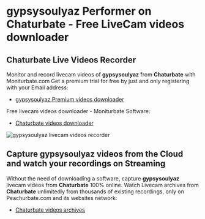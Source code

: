 # gypsysoulyaz Performer on Chaturbate - Free LiveCam videos downloader

## Chaturbate Live Videos Recorder

Monitor and record livecam videos of **gypsysoulyaz** from **Chaturbate** with Moniturbate.com
Get a premium trial for free by just and only registering with your Email address:
* [gypsysoulyaz Premium videos downloader](https://moniturbate.com/request-demo-licence-key.html)

Free livecam videos downloader - Moniturbate Software:
* [Chaturbate videos downloader](https://moniturbate.com/moniturbate-download-software.html)

![gypsysoulyaz livecam videos recorder](https://peachurnet.com/templates/moniturbate-software.png)


## Capture gypsysoulyaz videos from the Cloud and watch your recordings on Streaming

Without the need of downloading a software, capture **gypsysoulyaz** livecam videos from **Chaturbate** 100% online.
Watch Livecam archives from **Chaturbate** unlimitedly from thousands of existing recordings, only on Peachurbate.com and its websites network:
* [Chaturbate videos archives](https://peachurnet.com/)